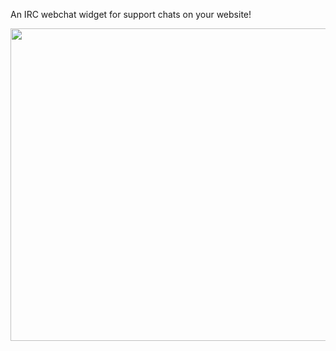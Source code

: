 An IRC webchat widget for support chats on your website!

<img src="https://i.ibb.co/HT3YHM2/Screenshot-from-2024-02-20-14-29-08.png" width="2000px" height="500px"></img>
